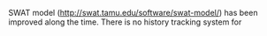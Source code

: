 SWAT model (http://swat.tamu.edu/software/swat-model/) has been improved along the time. There is no history tracking system for